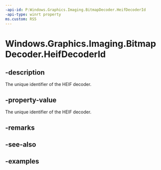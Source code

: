```yaml
---
-api-id: P:Windows.Graphics.Imaging.BitmapDecoder.HeifDecoderId
-api-type: winrt property
ms.custom: RS5
---
```


<!-- Property syntax.
public Guid HeifDecoderId { get; }
-->

# Windows.Graphics.Imaging.BitmapDecoder.HeifDecoderId

## -description
The unique identifier of the HEIF decoder.

## -property-value
The unique identifier of the HEIF decoder.

## -remarks

## -see-also

## -examples

